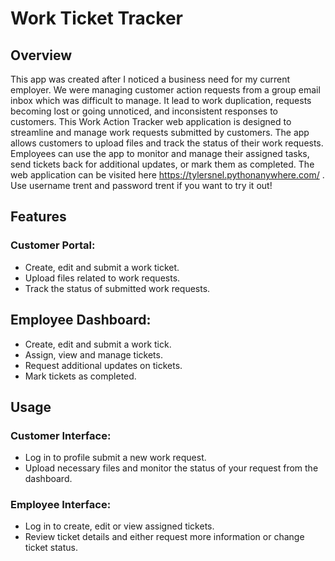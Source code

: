 # Work Ticket Tracker
## Overview
This app was created after I noticed a business need for my current employer. We were managing customer action requests from a group email inbox which was difficult to manage. It lead to work duplication, requests becoming lost or going unnoticed, and inconsistent responses to customers. This Work Action Tracker web application is designed to streamline and manage work requests submitted by customers. The app allows customers to upload files and track the status of their work requests. Employees can use the app to monitor and manage their assigned tasks, send tickets back for additional updates, or mark them as completed. The web application can be visited here https://tylersnel.pythonanywhere.com/ . Use username trent and password trent if you want to try it out!

## Features
### Customer Portal:
- Create, edit and submit a work ticket.
- Upload files related to work requests.
- Track the status of submitted work requests.

## Employee Dashboard:
- Create, edit and submit a work tick.
- Assign, view and manage tickets.
- Request additional updates on tickets.
- Mark tickets as completed.

## Usage
### Customer Interface:
- Log in to profile submit a new work request.
- Upload necessary files and monitor the status of your request from the dashboard.

### Employee Interface:
- Log in to create, edit or view assigned tickets.
- Review ticket details and either request more information or change ticket status.
